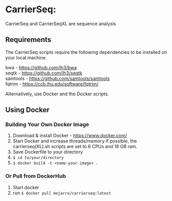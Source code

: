 # CarrierSeq: 

CarrierSeq and CarrierSeqXL are sequence analysis 

## Requirements

The CarrierSeq scripts require the following dependencies to be installed on your local machine.

bwa - https://github.com/lh3/bwa</br>
seqtk - https://github.com/lh3/seqtk</br>
samtools - https://github.com/samtools/samtools</br>
fqtrim - https://ccb.jhu.edu/software/fqtrim/</br>

Alternatively, use Docker and the Docker scripts.

## Using Docker
### Building Your Own Docker Image

1. Download & install Docker - https://www.docker.com/
2. Start Docker and increase threads/memory if possible, the carrierseq(XL).sh scripts are set to 6 CPUs and 18 GB ram.
3. Save Dockerfile to your directory 
4. ```$ cd to/your/directory```
5. ```$ docker build -t <name-your-image> .```

### Or Pull from DockerHub

1. Start docker
2. run ```$ docker pull mojarro/carrierseq:latest```
